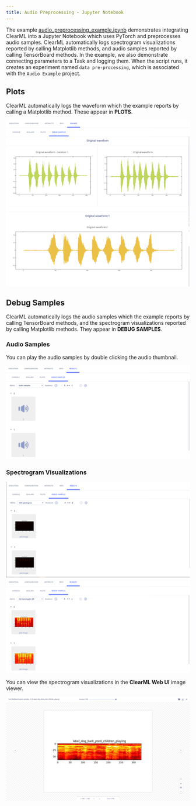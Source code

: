 ```yaml
--- 
title: Audio Preprocessing - Jupyter Notebook
---
```


The example [audio_preprocessing_example.ipynb](https://github.com/allegroai/clearml/blob/master/examples/frameworks/pytorch/notebooks/audio/audio_preprocessing_example.ipynb) 
demonstrates integrating ClearML into a Jupyter Notebook which uses PyTorch and preprocesses audio samples. ClearML automatically logs spectrogram visualizations reported by calling Matplotlib methods, and audio samples reported by calling TensorBoard methods. In the example, we also demonstrate connecting parameters to a Task and logging them. When the script runs, it creates an experiment named `data pre-processing`, which is associated with the `Audio Example` project.

## Plots

ClearML automatically logs the waveform which the example reports by calling a Matplotlib method. These appear in **PLOTS**.

![image](../../../../../img/examples_audio_preprocessing_example_08.png)

## Debug Samples

ClearML automatically logs the audio samples which the example reports by calling TensorBoard methods, and the spectrogram visualizations reported by calling Matplotlib methods. They appear in **DEBUG SAMPLES**.

### Audio Samples

You can play the audio samples by double clicking the audio thumbnail.

![image](../../../../../img/examples_audio_preprocessing_example_03.png)

### Spectrogram Visualizations

![image](../../../../../img/examples_audio_preprocessing_example_06.png)
![image](../../../../../img/examples_audio_preprocessing_example_06a.png)

You can view the spectrogram visualizations in the **ClearML Web UI** image viewer.

![image](../../../../../img/examples_audio_preprocessing_example_07.png)